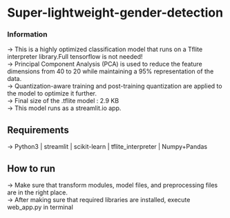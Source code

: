 # Super-lightweight-gender-detection

<h3>Information</h3>
→ This is a highly optimized classification model that runs on a Tflite interpreter library.Full tensorflow is not needed! <br>
→ Principal Component Analysis (PCA) is used to reduce the feature dimensions from 40 to 20 while maintaining a 95% representation of the data.<br>
→ Quantization-aware training and post-training quantization are applied to the model to optimize it further.<br>
→ Final size of the .tflite model : 2.9 KB<br>
→ This model runs as a streamlit.io app.<br>

<h2>Requirements</h2>
→ Python3 | streamlit | scikit-learn | tflite_interpreter | Numpy+Pandas <br>

<h2>How to run</h2>
→ Make sure that transform modules, model files, and preprocessing files are in the right place.<br>
→ After making sure that required libraries are installed, execute web_app.py in terminal
